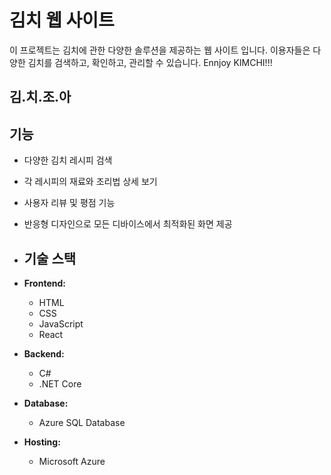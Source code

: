 # 김치 웹 사이트

이 프로젝트는 김치에 관한 다양한 솔루션을 제공하는 웹 사이트 입니다. 이용자들은 다양한 김치를 검색하고, 확인하고, 관리할 수 있습니다. Ennjoy KIMCHI!!! 

## 김.치.조.아

## 기능

- 다양한 김치 레시피 검색
- 각 레시피의 재료와 조리법 상세 보기
- 사용자 리뷰 및 평점 기능
- 반응형 디자인으로 모든 디바이스에서 최적화된 화면 제공

- ## 기술 스택

- **Frontend:**
  - HTML
  - CSS
  - JavaScript
  - React

- **Backend:**
  - C#
  - .NET Core

- **Database:**
  - Azure SQL Database

- **Hosting:**
  - Microsoft Azure
